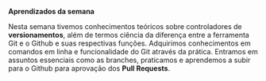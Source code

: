 **Aprendizados da semana**

Nesta semana tivemos conhecimentos teóricos sobre controladores de **versionamentos**, além de termos ciência da diferença entre a ferramenta Git e o Github e suas respectivas funções. Adquirimos conhecimentos em comandos em linha e funcionalidade do Git através da prática. Entramos em assuntos essenciais como as branches, praticamos e aprendemos a subir para o Github para aprovação dos **Pull Requests**.